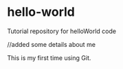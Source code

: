 # hello-world
Tutorial repository for helloWorld code

//added some details about me

This is my first time using Git.
